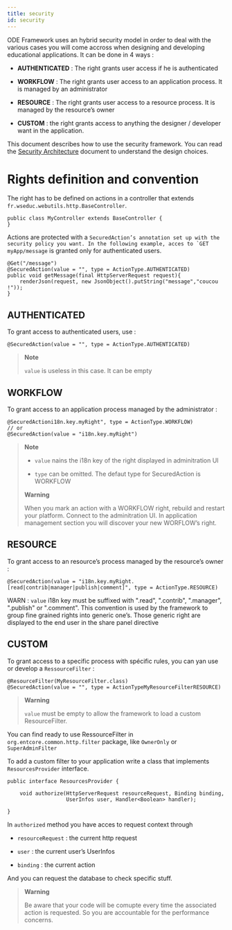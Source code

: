```yaml
---
title: security
id: security
---
```

ODE Framework uses an hybrid security model in order to deal with the various cases you will come accross when designing and developing educational applications. It can be done in 4 ways :

-   **AUTHENTICATED** : The right grants user access if he is authenticated

-   **WORKFLOW** : The right grants user access to an application process. It is managed by an administrator

-   **RESOURCE** : The right grants user access to a resource process. It is managed by the resource’s owner

-   **CUSTOM** : the right grants access to anything the designer / developer want in the application.

This document describes how to use the security framework.
You can read the [Security Architecture](architecture/security.adoc) document to understand the design choices.

# Rights definition and convention

The right has to be defined on actions in a controller that extends `fr.wseduc.webutils.http.BaseController`.

    public class MyController extends BaseController {
    }

Actions are protected with a `` SecuredAction’s annotation set up with the security policy you want.
In the following example, acces to `GET myApp/message `` is granted only for authenticated users.

    @Get("/message")
    @SecuredAction(value = "", type = ActionType.AUTHENTICATED)
    public void getMessage(final HttpServerRequest request){
        renderJson(request, new JsonObject().putString("message","coucou !"));
    }

## AUTHENTICATED

To grant access to authenticated users, use :

    @SecuredAction(value = "", type = ActionType.AUTHENTICATED)

> **Note**
>
> `value` is useless in this case. It can be empty

## WORKFLOW

To grant access to an application process managed by the administrator :

    @SecuredActioni18n.key.myRight", type = ActionType.WORKFLOW)
    // or
    @SecuredAction(value = "i18n.key.myRight")

> **Note**
>
> -   `value` nains the i18n key of the right displayed in adminitration UI
>
> -   `type` can be omitted. The defaut type for SecuredAction is WORKFLOW
>
> **Warning**
>
> When you mark an action with a WORKFLOW right, rebuild and restart your platform.
> Connect to the adminitration UI. In application management section you will discover your new WORFLOW’s right.

## RESOURCE

To grant access to an resource’s process managed by the resource’s owner :

    @SecuredAction(value = "i18n.key.myRight.[read|contrib|manager|publish|comment]", type = ActionType.RESOURCE)

WARN : `value` i18n key must be suffixed with ".read", ".contrib", ".manager", ".publish" or ".comment".
This convention is used by the framework to group fine grained rights into generic one’s.
Those generic right are displayed to the end user in the share panel directive

## CUSTOM

To grant access to a specific process with spécific rules,
you can yan use or develop a `RessourceFilter` :

    @ResourceFilter(MyResourceFilter.class)
    @SecuredAction(value = "", type = ActionTypeMyResourceFilterRESOURCE)

> **Warning**
>
> `value` must be empty to allow the framework to load a custom ResourceFilter.

You can find ready to use RessourceFilter in `org.entcore.common.http.filter` package, like `OwnerOnly` or `SuperAdminFilter`

To add a custom filter to your application write a class that implements `ResourcesProvider` interface.

    public interface ResourcesProvider {

        void authorize(HttpServerRequest resourceRequest, Binding binding,
                       UserInfos user, Handler<Boolean> handler);

    }

In `authorized` method you have acces to request context through

-   `resourceRequest` : the current http request

-   `user` : the current user’s UserInfos

-   `binding` : the current action

And you can request the database to check specific stuff.

> **Warning**
>
> Be aware that your code will be comupte every time the associated action is requested.
> So you are accountable for the performance concerns.
